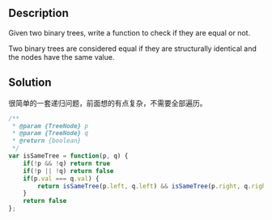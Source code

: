 ## Description

Given two binary trees, write a function to check if they are equal or not.

Two binary trees are considered equal if they are structurally identical and the nodes have the same value.

## Solution

很简单的一套递归问题，前面想的有点复杂，不需要全部遍历。
```js
/**
 * @param {TreeNode} p
 * @param {TreeNode} q
 * @return {boolean}
 */
var isSameTree = function(p, q) {
    if(!p && !q) return true
    if(!p || !q) return false
    if(p.val === q.val) {
        return isSameTree(p.left, q.left) && isSameTree(p.right, q.right)
    }
    return false
};


```
